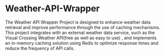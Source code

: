 # Weather-API-Wrapper
The Weather API Wrapper Project is designed to enhance weather data retrieval and improve performance through the use of caching mechanisms. This project integrates with an external weather data service, such as the Visual Crossing Weather API(free as well as easy to use) , and implements an in-memory caching solution using Redis to optimize response times and reduce the frequency of API calls.
